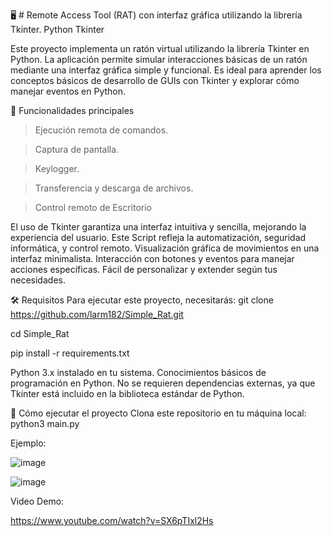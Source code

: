 

🖥️ # Remote Access Tool (RAT) con interfaz gráfica utilizando la librería Tkinter.
Python
Tkinter

Este proyecto implementa un ratón virtual utilizando la librería Tkinter en Python. La aplicación permite simular interacciones básicas de un ratón mediante una interfaz gráfica simple y funcional. Es ideal para aprender los conceptos básicos de desarrollo de GUIs con Tkinter y explorar cómo manejar eventos en Python.

🎯 Funcionalidades principales

> Ejecución remota de comandos.

> Captura de pantalla.

> Keylogger.

> Transferencia y descarga de archivos.

> Control remoto de Escritorio

El uso de Tkinter garantiza una interfaz intuitiva y sencilla, mejorando la experiencia del usuario. Este Script refleja la automatización, seguridad informática, y control remoto.
Visualización gráfica de movimientos en una interfaz minimalista.
Interacción con botones y eventos para manejar acciones específicas.
Fácil de personalizar y extender según tus necesidades.


🛠️ Requisitos
Para ejecutar este proyecto, necesitarás:
git clone https://github.com/larm182/Simple_Rat.git

cd Simple_Rat

pip install -r requirements.txt


Python 3.x instalado en tu sistema.
Conocimientos básicos de programación en Python.
No se requieren dependencias externas, ya que Tkinter está incluido en la biblioteca estándar de Python.

🚀 Cómo ejecutar el proyecto
Clona este repositorio en tu máquina local:
python3 main.py

Ejemplo:

![image](https://github.com/user-attachments/assets/1da26ead-70f4-445b-9fed-0e075c5f4f75)

![image](https://github.com/user-attachments/assets/04ff7e2b-479d-404e-b0d0-3541116d1036)

Video Demo:

https://www.youtube.com/watch?v=SX6pTIxl2Hs

